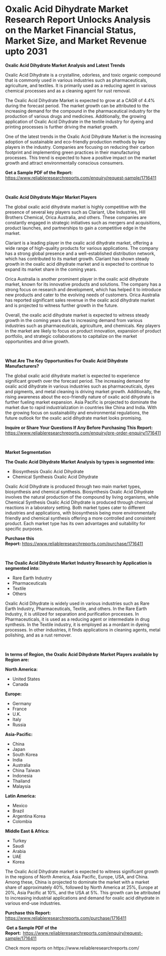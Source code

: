 <p><h1>Oxalic Acid Dihydrate Market Research Report Unlocks Analysis on the Market Financial Status, Market Size, and Market Revenue upto 2031</h1></p><p><strong>Oxalic Acid Dihydrate Market Analysis and Latest Trends</strong></p>
<p><p>Oxalic Acid Dihydrate is a crystalline, odorless, and toxic organic compound that is commonly used in various industries such as pharmaceuticals, agriculture, and textiles. It is primarily used as a reducing agent in various chemical processes and as a cleaning agent for rust removal.</p><p>The Oxalic Acid Dihydrate Market is expected to grow at a CAGR of 4.4% during the forecast period. The market growth can be attributed to the increasing demand for the compound in the pharmaceutical industry for the production of various drugs and medicines. Additionally, the growing application of Oxalic Acid Dihydrate in the textile industry for dyeing and printing processes is further driving the market growth.</p><p>One of the latest trends in the Oxalic Acid Dihydrate Market is the increasing adoption of sustainable and eco-friendly production methods by key players in the industry. Companies are focusing on reducing their carbon footprint and implementing green practices in their manufacturing processes. This trend is expected to have a positive impact on the market growth and attract environmentally conscious consumers.</p></p>
<p><strong>Get a Sample PDF of the Report:&nbsp;</strong> <a href="https://www.reliableresearchreports.com/enquiry/request-sample/1716411">https://www.reliableresearchreports.com/enquiry/request-sample/1716411</a></p>
<p>&nbsp;</p>
<p><strong>Oxalic Acid Dihydrate Major Market Players</strong></p>
<p><p>The global oxalic acid dihydrate market is highly competitive with the presence of several key players such as Clariant, Ube Industries, Hill Brothers Chemical, Orica Australia, and others. These companies are constantly engaged in strategic initiatives such as mergers and acquisitions, product launches, and partnerships to gain a competitive edge in the market.</p><p>Clariant is a leading player in the oxalic acid dihydrate market, offering a wide range of high-quality products for various applications. The company has a strong global presence and a well-established distribution network, which has contributed to its market growth. Clariant has shown steady growth in the oxalic acid dihydrate market and is expected to continue to expand its market share in the coming years.</p><p>Orica Australia is another prominent player in the oxalic acid dihydrate market, known for its innovative products and solutions. The company has a strong focus on research and development, which has helped it to introduce new products and cater to the evolving needs of customers. Orica Australia has reported significant sales revenue in the oxalic acid dihydrate market and is projected to witness further growth in the future.</p><p>Overall, the oxalic acid dihydrate market is expected to witness steady growth in the coming years due to increasing demand from various industries such as pharmaceuticals, agriculture, and chemicals. Key players in the market are likely to focus on product innovation, expansion of product portfolio, and strategic collaborations to capitalize on the market opportunities and drive growth.</p></p>
<p>&nbsp;</p>
<p><strong>What Are The Key Opportunities For Oxalic Acid Dihydrate Manufacturers?</strong></p>
<p><p>The global oxalic acid dihydrate market is expected to experience significant growth over the forecast period. The increasing demand for oxalic acid dihydrate in various industries such as pharmaceuticals, dyes and pigments, and metal cleaning is driving market growth. Additionally, the rising awareness about the eco-friendly nature of oxalic acid dihydrate is further fueling market expansion. Asia Pacific is projected to dominate the market due to rapid industrialization in countries like China and India. With the growing focus on sustainability and environmental regulations, the future outlook for the oxalic acid dihydrate market looks promising.</p></p>
<p><strong>Inquire or Share Your Questions If Any Before Purchasing This Report:</strong> <a href="https://www.reliableresearchreports.com/enquiry/pre-order-enquiry/1716411">https://www.reliableresearchreports.com/enquiry/pre-order-enquiry/1716411</a></p>
<p>&nbsp;</p>
<p><strong>Market Segmentation</strong></p>
<p><strong>The Oxalic Acid Dihydrate Market Analysis by types is segmented into:</strong></p>
<p><ul><li>Biosynthesis Oxalic Acid Dihydrate</li><li>Chemical Synthesis Oxalic Acid Dihydrate</li></ul></p>
<p><p>Oxalic Acid Dihydrate is produced through two main market types, biosynthesis and chemical synthesis. Biosynthesis Oxalic Acid Dihydrate involves the natural production of the compound by living organisms, while Chemical Synthesis Oxalic Acid Dihydrate is produced through chemical reactions in a laboratory setting. Both market types cater to different industries and applications, with biosynthesis being more environmentally friendly and chemical synthesis offering a more controlled and consistent product. Each market type has its own advantages and suitability for specific purposes.</p></p>
<p><strong>Purchase this Report:&nbsp;</strong><a href="https://www.reliableresearchreports.com/purchase/1716411">https://www.reliableresearchreports.com/purchase/1716411</a></p>
<p>&nbsp;</p>
<p><strong>The Oxalic Acid Dihydrate Market Industry Research by Application is segmented into:</strong></p>
<p><ul><li>Rare Earth Industry</li><li>Pharmaceuticals</li><li>Textile</li><li>Others</li></ul></p>
<p><p>Oxalic Acid Dihydrate is widely used in various industries such as Rare Earth Industry, Pharmaceuticals, Textile, and others. In the Rare Earth Industry, it is utilized for separation and purification processes. In Pharmaceuticals, it is used as a reducing agent or intermediate in drug synthesis. In the Textile industry, it is employed as a mordant in dyeing processes. In other industries, it finds applications in cleaning agents, metal polishing, and as a rust remover.</p></p>
<p>&nbsp;</p>
<p><strong>In terms of Region, the Oxalic Acid Dihydrate Market Players available by Region are:</strong></p>
<p>
    <p> <strong> North America: </strong>
        <ul>
            <li>United States</li>
            <li>Canada</li>
        </ul>
        </p> 
    <p> <strong> Europe: </strong>
        <ul>
            <li>Germany</li>
            <li>France</li>
            <li>U.K.</li>
            <li>Italy</li>
            <li>Russia</li>
        </ul>
        </p> 
    <p> <strong> Asia-Pacific: </strong>
        <ul>
            <li>China</li>
            <li>Japan</li>
            <li>South Korea</li>
            <li>India</li>
            <li>Australia</li>
            <li>China Taiwan</li>
            <li>Indonesia</li>
            <li>Thailand</li>
            <li>Malaysia</li>
        </ul>
        </p> 
    <p> <strong> Latin America: </strong>
        <ul>
            <li>Mexico</li>
            <li>Brazil</li>
            <li>Argentina Korea</li>
            <li>Colombia</li>
        </ul>
        </p> 
    <p> <strong> Middle East & Africa: </strong>
        <ul>
            <li>Turkey</li>
            <li>Saudi</li>
            <li>Arabia</li>
            <li>UAE</li>
            <li>Korea</li>
        </ul>
    </p>
    </p>
<p><p>The Oxalic Acid Dihydrate market is expected to witness significant growth in the regions of North America, Asia Pacific, Europe, USA, and China. Among these, China is projected to dominate the market with a market share of approximately 40%, followed by North America at 25%, Europe at 20%, Asia Pacific at 10%, and the USA at 5%. This growth can be attributed to increasing industrial applications and demand for oxalic acid dihydrate in various end-use industries.</p></p>
<p><strong>Purchase this Report: </strong><a href="https://www.reliableresearchreports.com/purchase/1716411">https://www.reliableresearchreports.com/purchase/1716411</a></p>
<p>&nbsp;<strong>Get a Sample PDF of the Report:&nbsp;&nbsp;</strong><a href="https://www.reliableresearchreports.com/enquiry/request-sample/1716411">https://www.reliableresearchreports.com/enquiry/request-sample/1716411</a></p>
<p><strong></strong></p>
<p>Check more reports on https://www.reliableresearchreports.com/</p>